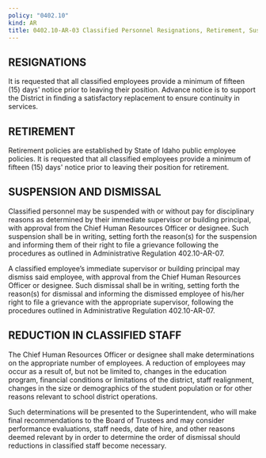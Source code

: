 ```yaml
---
policy: "0402.10"
kind: AR
title: 0402.10-AR-03 Classified Personnel Resignations, Retirement, Suspension and Dismissal
---
```


## RESIGNATIONS

It is requested that all classified employees provide a minimum of fifteen (15) days' notice prior to leaving their position.  Advance notice is to support the District in finding a satisfactory replacement to ensure continuity in services.

## RETIREMENT

Retirement policies are established by State of Idaho public employee policies. It is requested that all classified employees provide a minimum of fifteen (15) days' notice prior to leaving their position for retirement.

## SUSPENSION AND DISMISSAL

Classified personnel may be suspended with or without pay for disciplinary reasons as determined by their immediate supervisor or building principal, with approval from the Chief Human Resources Officer or designee.  Such suspension shall be in writing, setting forth the reason(s) for the suspension and informing them of their right to file a grievance following the procedures as outlined in Administrative Regulation 402.10-AR-07.
 
A classified employee’s immediate supervisor or building principal may dismiss said employee, with approval from the Chief Human Resources Officer or designee.  Such dismissal shall be in writing, setting forth the reason(s) for dismissal and informing the dismissed employee of his/her right to file a grievance with the appropriate supervisor, following the procedures outlined in Administrative Regulation 402.10-AR-07.

## REDUCTION IN CLASSIFIED STAFF

The Chief Human Resources Officer or designee shall make determinations on the appropriate number of employees. A reduction of employees may occur as a result of, but not be limited to, changes in the education program, financial conditions or limitations of the district, staff realignment, changes in the size or demographics of the student population or for other reasons relevant to school district operations.

Such determinations will be presented to the Superintendent, who will make final recommendations to the Board of Trustees and may consider performance evaluations, staff needs, date of hire, and other reasons deemed relevant by in order to determine the order of dismissal should reductions in classified staff become necessary.